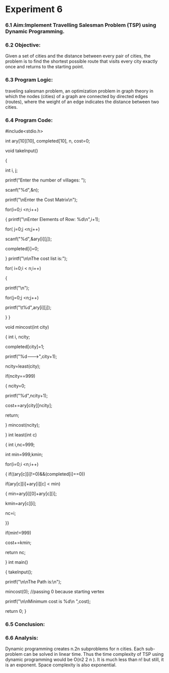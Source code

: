 # Experiment 6

### 6.1 Aim:Implement Travelling Salesman Problem (TSP) using Dynamic Programming.
### 6.2 Objective:
Given a set of cities and the distance between every pair of cities, the problem is to find the
shortest possible route that visits every city exactly once and returns to the starting point.

### 6.3 Program Logic:
traveling salesman problem, an optimization problem in graph theory in which the nodes
(cities) of a graph are connected by directed edges (routes), where the weight of an edge
indicates the distance between two cities.

### 6.4 Program Code:
#include<stdio.h>

int ary[10][10], completed[10], n, cost=0;

void takeInput()

{

int i, j;

printf("Enter the number of villages: ");

scanf("%d",&n);

printf("\nEnter the Cost Matrix\n");

for(i=0;i <n;i++)

{
printf("\nEnter Elements of Row: %d\n",i+1);

for( j=0;j <n;j++)

scanf("%d",&ary[i][j]);

completed[i]=0;

}
printf("\n\nThe cost list is:");

for( i=0;i < n;i++)

{

printf("\n");

for(j=0;j <n;j++)

printf("\t%d",ary[i][j]);

} }

void mincost(int city)

{
int i, ncity;

completed[city]=1;

printf("%d--->",city+1);

ncity=least(city);

if(ncity==999)

{
ncity=0;

printf("%d",ncity+1);

cost+=ary[city][ncity];

return;

}
mincost(ncity);

}
int least(int c)

{
int i,nc=999;

int min=999,kmin;

for(i=0;i <n;i++)

{
if((ary[c][i]!=0)&&(completed[i]==0))

if(ary[c][i]+ary[i][c] < min)

{
min=ary[i][0]+ary[c][i];

kmin=ary[c][i];

nc=i;

}}

if(min!=999)

cost+=kmin;

return nc;

}
int main()

{
takeInput();

printf("\n\nThe Path is:\n");

mincost(0); //passing 0 because starting vertex

printf("\n\nMinimum cost is %d\n ",cost);

return 0;
}
### 6.5 Conclusion:
### 6.6 Analysis:
Dynamic programming creates n.2n
subproblems for n cities. Each sub-problem can be solved in
linear time. Thus the time complexity of TSP using dynamic programming would be O(n2
2
n
). It
is much less than n! but still, it is an exponent. Space complexity is also exponential.
